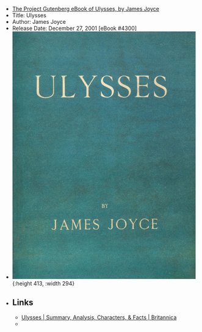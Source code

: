 - [The Project Gutenberg eBook of Ulysses, by James Joyce](https://www.gutenberg.org/files/4300/4300-h/4300-h.htm)
- Title: Ulysses
- Author: James Joyce
- Release Date: December 27, 2001 [eBook #4300]
- ![cover.jpeg](../assets/cover_1655378302820_0.jpeg){:height 413, :width 294}
- ## Links
	- [Ulysses | Summary, Analysis, Characters, & Facts | Britannica](https://www.britannica.com/topic/Ulysses-novel-by-Joyce)
	-